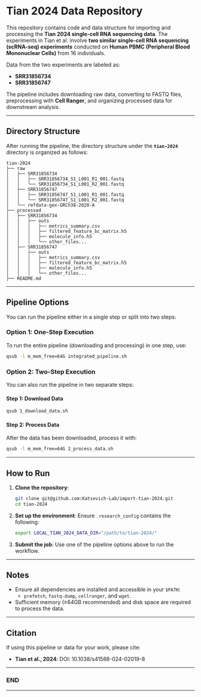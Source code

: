 # Tian 2024 Data Repository

This repository contains code and data structure for importing and processing the **Tian 2024 single-cell RNA sequencing data**. The experiments in Tian et al. involve **two similar single-cell RNA sequencing (scRNA-seq) experiments** conducted on **Human PBMC (Peripheral Blood Mononuclear Cells)** from 16 individuals. 

Data from the two experiments are labeled as:
- **SRR31856734** 
- **SRR31856747**

The pipeline includes downloading raw data, converting to FASTQ files, preprocessing with **Cell Ranger**, and organizing processed data for downstream analysis.

---

## Directory Structure

After running the pipeline, the directory structure under the **`tian-2024`** directory is organized as follows:

```plaintext
tian-2024
├── raw
│   ├── SRR31856734
│   │   ├── SRR31856734_S1_L001_R1_001.fastq
│   │   └── SRR31856734_S1_L001_R2_001.fastq
│   ├── SRR31856747
│   │   ├── SRR31856747_S1_L001_R1_001.fastq
│   │   └── SRR31856747_S1_L001_R2_001.fastq
│   └── refdata-gex-GRCh38-2020-A
├── processed
│   ├── SRR31856734
│   │   ├── outs
│   │   │   ├── metrics_summary.csv
│   │   │   ├── filtered_feature_bc_matrix.h5
│   │   │   ├── molecule_info.h5
│   │   │   └── other_files...
│   ├── SRR31856747
│   │   ├── outs
│   │   │   ├── metrics_summary.csv
│   │   │   ├── filtered_feature_bc_matrix.h5
│   │   │   ├── molecule_info.h5
│   │   │   └── other_files...
├── README.md
```

---

## Pipeline Options

You can run the pipeline either in a single step or split into two steps:

### **Option 1: One-Step Execution**
To run the entire pipeline (downloading and processing) in one step, use:
```bash
qsub -l m_mem_free=64G integrated_pipeline.sh
```

### **Option 2: Two-Step Execution**
You can also run the pipeline in two separate steps:

#### **Step 1: Download Data**
```bash
qsub 1_download_data.sh
```

#### **Step 2: Process Data**
After the data has been downloaded, process it with:
```bash
qsub -l m_mem_free=64G 2_process_data.sh
```

---

## How to Run

1. **Clone the repository**:
   ```bash
   git clone git@github.com:Katsevich-Lab/import-tian-2024.git
   cd tian-2024
   ```

2. **Set up the environment**:
   Ensure `.research_config` contains the following:
   ```bash
   export LOCAL_TIAN_2024_DATA_DIR="/path/to/tian-2024/"
   ```

3. **Submit the job**:
   Use one of the pipeline options above to run the workflow.

---

## Notes

- Ensure all dependencies are installed and accessible in your `$PATH`:
  - `prefetch`, `fastq-dump`, `cellranger`, and `wget`.
- Sufficient memory (≥64GB recommended) and disk space are required to process the data.

---

## Citation

If using this pipeline or data for your work, please cite:
- **Tian et al., 2024**: DOI: 10.1038/s41588-024-02019-8

---

### **END** 

---